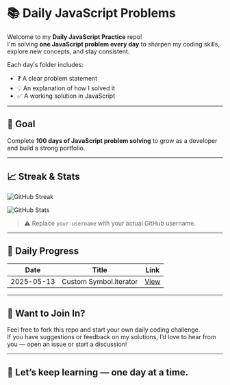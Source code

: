 # 📚 Daily JavaScript Problems

Welcome to my **Daily JavaScript Practice** repo!  
I'm solving **one JavaScript problem every day** to sharpen my coding skills, explore new concepts, and stay consistent.

Each day's folder includes:
- ❓ A clear problem statement
- 💡 An explanation of how I solved it
- ✅ A working solution in JavaScript

---

## 🎯 Goal

Complete **100 days of JavaScript problem solving** to grow as a developer and build a strong portfolio.

---

## 📈 Streak & Stats

![GitHub Streak](https://streak-stats.demolab.com?user=igagandeep&theme=default&hide_border=true)

![GitHub Stats](https://github-readme-stats.vercel.app/api?username=igagandeep&show_icons=true&theme=default)

> ⚠️ Replace `your-username` with your actual GitHub username.

---

## 📅 Daily Progress

| Date       | Title                     | Link                     |
|------------|---------------------------|--------------------------|
| 2025-05-13 | Custom Symbol.iterator    | [View](2025/may/13)      |

---

## 🙌 Want to Join In?

Feel free to fork this repo and start your own daily coding challenge.  
If you have suggestions or feedback on my solutions, I’d love to hear from you — open an issue or start a discussion!

---

## 🧠 Let’s keep learning — one day at a time.
